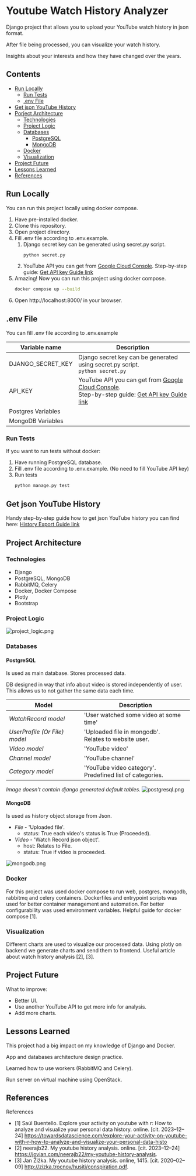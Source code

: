 # Youtube Watch History Analyzer

Django project that allows you to upload your YouTube watch history in json format.

After file being processed, you can visualize your watch history.

Insights about your interests and how they have changed over the years.


## Contents
- [Run Locally](#run-locally)
    - [Run Tests](#run-tests)
    - [.env File](#env-file)
- [Get json YouTube History](#get-json-youtube-history)
- [Porject Architecture](#project-architecture)
    - [Technologies](#technologies)
    - [Project Logic](#project-logic)
    - [Databases](#databases)
       - [PostgreSQL](#postgresql)
       - [MongoDB](#mongodb)
    - [Docker](#docker)
    - [Visualization](#visualization)
- [Project Future](#project-future)
- [Lessons Learned](#lessons-learned)
- [References](#references)

## Run Locally
You can run this project locally using docker compose.
    
1. Have pre-installed docker.
2. Clone this repository.
3. Open project directory.
4. Fill .env file according to .env.example.
   1. Django secret key can be generated using secret.py script.
      ```bash
      python secret.py
      ```
   2. YouTube API you can get from [Google Cloud Console](https://console.cloud.google.com/apis/credentials).
       Step-by-step guide: [Get API key Guide link](docs%2Fget-youtube-api-guide%2Fget-yb-api-guide.md)
5. Amazing! Now you can run this project using docker compose.
    ```bash
    docker compose up --build
    ```
6. Open http://localhost:8000/ in your browser.

## .env File
You can fill .env file according to .env.example

| Variable name          | Description                                                                                                                                                                                                   |
|------------------------|---------------------------------------------------------------------------------------------------------------------------------------------------------------------------------------------------------------|
| DJANGO_SECRET_KEY      | Django secret key can be generated using secret.py script. <br>```python secret.py```                                                                                                                         |
| API_KEY                | YouTube API you can get from [Google Cloud Console](https://console.cloud.google.com/apis/credentials). <br> Step-by-step guide: [Get API key Guide link](docs%2Fget-youtube-api-guide%2Fget-yb-api-guide.md) |
| Postgres Variables     |                                                                                                                                                                                                               |
| MongoDB Variables      |                                                                                                                                                                                                               |

### Run Tests
If you want to run tests without docker:
1. Have running PostgreSQL database.
2. Fill .env file according to .env.example. (No need to fill YouTube API key)
3. Run tests
    ```bash
    python manage.py test
    ```

## Get json YouTube History
Handy step-by-step guide how to get json YouTube history you can find here:
[History Export Guide link](docs%2Fhistory-export-guide%2Fexport-guide.md)

## Project Architecture

### Technologies
* Django 
* PostgreSQL, MongoDB
* RabbitMQ, Celery
* Docker, Docker Compose
* Plotly
* Bootstrap

### Project Logic
![project_logic.png](docs%2Fproject_logic.png)

### Databases
#### PostgreSQL
Is used as main database. Stores processed data.

DB designed in way that info about video is stored independently of user. 
This allows us to not gather the same data each time.

| Model                         | Description                                                   |
|-------------------------------|---------------------------------------------------------------|
| *WatchRecord model*           | 'User watched some video at some time'                        |
| *UserProfile (Or File) model* | 'Uploaded file in mongodb'. <br/>Relates to website user.     |
| *Video model*                 | 'YouTube video'                                               |
| *Channel model*               | 'YouTube channel'                                             |
| *Category model*              | 'YouTube video category'. <br/>Predefined list of categories. |


*Image doesn't contain django generated default tables.*
![postgresql.png](docs%2Fpostgresql.png)

#### MongoDB
Is used as history object storage from Json.
- *File* - 'Uploaded file'.
    - status: True each video's status is True (Proceeded).
- *Video* - 'Watch Record json object'.
    - host: Relates to File.
    - status: True if video is proceeded.

![mongodb.png](docs%2Fmongodb.png)

### Docker
For this project was used docker compose to run web, postgres, mongodb, rabbitmq and celery containers.
Dockerfiles and entrypoint scripts was used for better container management and automation.
For better configurability was used environment variables.
Helpful guide for docker compose [1].

### Visualization
Different charts are used to visualize our processed data.
Using plotly on backend we generate charts and send them to frontend.
Useful article about watch history analysis [2], [3].

## Project Future
What to improve:
* Better UI.
* Use another YouTube API to get more info for analysis.
* Add more charts.

## Lessons Learned
This project had a big impact on my knowledge of Django and Docker.

App and databases architecture design practice.

Learned how to use workers (RabbitMQ and Celery).

Run server on virtual machine using OpenStack.
    
## References

References
* [1] Saúl Buentello. Explore your activity on youtube with r: How to analyze and visualize
your personal data history. online. [cit. 2023–12–24] https://towardsdatascience.com/explore-your-activity-on-youtube-with-r-how-to-analyze-and-visualize-your-personal-data-histo
* [2] neerajb22. My youtube history analysis. online. [cit. 2023–12–24] https://jovian.com/neerajb22/my-youtube-history-analysis.
* [3] Jan Žižka. My youtube history analysis. online, 1415. [cit. 2020–02–09] http://zizka.trocnov/husiti/conspiration.pdf.